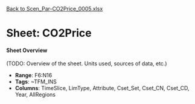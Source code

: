 [Back to Scen_Par-CO2Price_0005.xlsx](README.md)

# Sheet: CO2Price

#### Sheet Overview

(TODO: Overview of the sheet. Units used, sources of data, etc.)

- **Range**: F6:N16
- **Tags**: ~TFM_INS
- **Columns**: TimeSlice, LimType, Attribute, Cset_Set, Cset_CN, Cset_CD, Year, AllRegions


